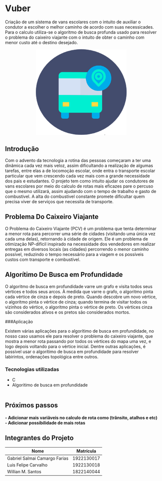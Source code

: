 # Vuber

<p>
Criação de um sistema de vans escolares com o intuito de auxiliar o condutor a escolher o melhor caminho de acordo com suas necessicades. Para o calculo utiliza-se o algoritmo de busca profunda usado para resolver o problema do caixeiro viajante com o intuito de obter o caminho com menor custo até o destino desejado.
<p>
  
  
<p align="center">
<img src="https://github.com/Salmaii/Vuber/blob/main/src/Vuber%20Logo.png" width=300 alt="Logo Vuber" />
</p>
  
## Introdução
<p>
 Com o advento da tecnologia a rotina das pessoas começaram a ter uma dinâmica cada vez mais veloz, assim dificultando a realização de algumas tarefas, entre elas a de locomoção escolar, onde entra o transporte escolar particular que vem crescendo cada vez mais com a grande necessidade dos pais e estudantes. O projeto tem como intuito ajudar os condutores de vans escolares por meio do calculo de rotas mais eficazes pare o percuso que o mesmo utilizará, assim ajudando com o tempo de trabalho e gasto de combustivel.
 A alta do combustivel constante promete dificultar quem precisa viver de serviços que necessita de transporte.
<p>
  
  
## Problema Do Caixeiro Viajante
<p>
O Problema do Caixeiro Viajante (PCV) é um problema que tenta determinar a menor rota para percorrer uma série de cidades (visitando uma única vez cada uma delas), retornando à cidade de origem. Ele é um problema de otimização NP-difícil inspirado na necessidade dos vendedores em realizar entregas em diversos locais (as cidades) percorrendo o menor caminho possível, reduzindo o tempo necessário para a viagem e os possíveis custos com transporte e combustível.
<p>
 
## Algorítimo De Busca em Profundidade
<p>
O algoritmo de busca em profundidade varre um grafo e visita todos seus vértices e todos seus arcos. À medida que varre o grafo, o algoritmo pinta cada vértice de cinza e depois de preto. Quando descobre um novo vértice, o algoritmo pinta o vértice de cinza; quando termina de visitar todos os vizinhos do vértice, o algoritmo pinta o vértice de preto. Os vértices cinza são considerados ativos e os pretos são considerados mortos.
<p>
  
###Aplicação
<p>
Existem várias aplicações para o algorítimo de busca em profundidade, no nosso caso usamos ele para resolver o problema do caixeiro viajante, que mostra a menor rota passando por todos os vértices do mapa uma vez, e logo depois voltando para o vértice inicial. 
Dentre outras aplicações, é possível usar o algorítimo de busca em profundidade para resolver labirintos, ordenações topológica entre outros.
<p>
 
 
### Tecnologias utilizadas

- C <br>
- Algoritimo de busca em profundidade <br><br>
  </b></h4>
  

## Próximos passos

<h4><b>
- Adicionar mais variãveis no calculo de rota como (trânsito, atalhos e etc) <br>
- Adicionar possibilidade de mais rotas <br>
  </b></h4>
  
  
 ## Integrantes do Projeto

| Nome                              | Matrícula  |
| --------------------------------- | ---------- |
| Gabriel Salmai Camargo Farias     | 1922130017 |
| Luis Felipe Carvalho              | 1922130018 |
| Willian M. Santos                 | 1822140044 |
